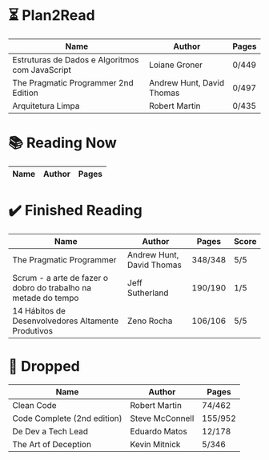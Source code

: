 # ⏳ Plan2Read

Name | Author | Pages
--- | --- | ---
Estruturas de Dados e Algoritmos com JavaScript | Loiane Groner | 0/449  
The Pragmatic Programmer 2nd Edition | Andrew Hunt, David Thomas | 0/497  
Arquitetura Limpa | Robert Martin | 0/435

# 📚 Reading Now

Name | Author | Pages
--- | --- | ---

# ✔️ Finished Reading

Name | Author | Pages | Score
--- | --- | --- | ---
The Pragmatic Programmer | Andrew Hunt, David Thomas | 348/348 | 5/5  
Scrum - a arte de fazer o dobro do trabalho na metade do tempo | Jeff Sutherland | 190/190 | 1/5  
14 Hábitos de Desenvolvedores Altamente Produtivos | Zeno Rocha | 106/106 | 5/5  

# 🫗 Dropped

Name | Author | Pages
--- | --- | ---
Clean Code | Robert Martin | 74/462   
Code Complete (2nd edition) | Steve McConnell | 155/952  
De Dev a Tech Lead | Eduardo Matos | 12/178  
The Art of Deception | Kevin Mitnick | 5/346  
